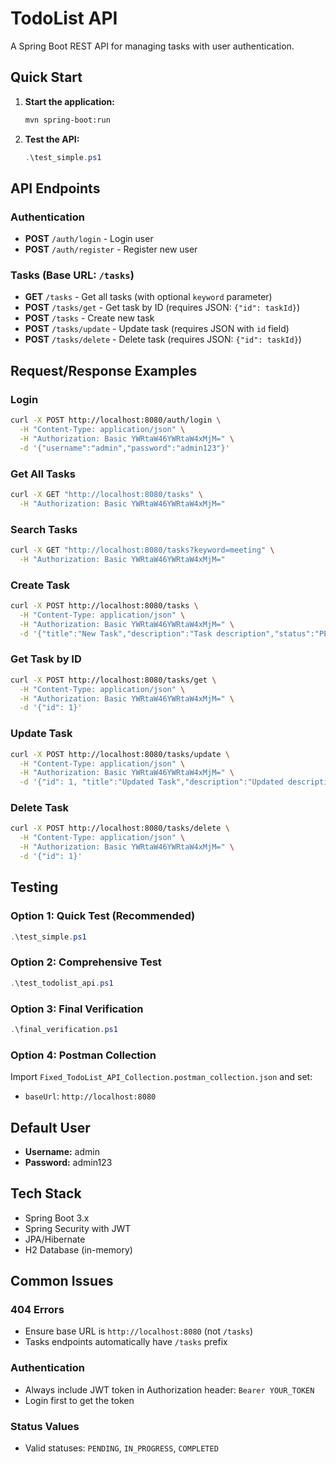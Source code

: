 # TodoList API

A Spring Boot REST API for managing tasks with user authentication.

## Quick Start

1. **Start the application:**
   ```bash
   mvn spring-boot:run
   ```

2. **Test the API:**
   ```powershell
   .\test_simple.ps1
   ```

## API Endpoints

### Authentication
- **POST** `/auth/login` - Login user
- **POST** `/auth/register` - Register new user

### Tasks (Base URL: `/tasks`)
- **GET** `/tasks` - Get all tasks (with optional `keyword` parameter)
- **POST** `/tasks/get` - Get task by ID (requires JSON: `{"id": taskId}`)
- **POST** `/tasks` - Create new task
- **POST** `/tasks/update` - Update task (requires JSON with `id` field)
- **POST** `/tasks/delete` - Delete task (requires JSON: `{"id": taskId}`)

## Request/Response Examples

### Login
```bash
curl -X POST http://localhost:8080/auth/login \
  -H "Content-Type: application/json" \
  -H "Authorization: Basic YWRtaW46YWRtaW4xMjM=" \
  -d '{"username":"admin","password":"admin123"}'
```

### Get All Tasks
```bash
curl -X GET "http://localhost:8080/tasks" \
  -H "Authorization: Basic YWRtaW46YWRtaW4xMjM="
```

### Search Tasks
```bash
curl -X GET "http://localhost:8080/tasks?keyword=meeting" \
  -H "Authorization: Basic YWRtaW46YWRtaW4xMjM="
```

### Create Task
```bash
curl -X POST http://localhost:8080/tasks \
  -H "Content-Type: application/json" \
  -H "Authorization: Basic YWRtaW46YWRtaW4xMjM=" \
  -d '{"title":"New Task","description":"Task description","status":"PENDING"}'
```

### Get Task by ID
```bash
curl -X POST http://localhost:8080/tasks/get \
  -H "Content-Type: application/json" \
  -H "Authorization: Basic YWRtaW46YWRtaW4xMjM=" \
  -d '{"id": 1}'
```

### Update Task
```bash
curl -X POST http://localhost:8080/tasks/update \
  -H "Content-Type: application/json" \
  -H "Authorization: Basic YWRtaW46YWRtaW4xMjM=" \
  -d '{"id": 1, "title":"Updated Task","description":"Updated description","status":"IN_PROGRESS"}'
```

### Delete Task
```bash
curl -X POST http://localhost:8080/tasks/delete \
  -H "Content-Type: application/json" \
  -H "Authorization: Basic YWRtaW46YWRtaW4xMjM=" \
  -d '{"id": 1}'
```

## Testing

### Option 1: Quick Test (Recommended)
```powershell
.\test_simple.ps1
```

### Option 2: Comprehensive Test
```powershell
.\test_todolist_api.ps1
```

### Option 3: Final Verification
```powershell
.\final_verification.ps1
```

### Option 4: Postman Collection
Import `Fixed_TodoList_API_Collection.postman_collection.json` and set:
- `baseUrl`: `http://localhost:8080`

## Default User
- **Username:** admin
- **Password:** admin123

## Tech Stack
- Spring Boot 3.x
- Spring Security with JWT
- JPA/Hibernate
- H2 Database (in-memory)

## Common Issues

### 404 Errors
- Ensure base URL is `http://localhost:8080` (not `/tasks`)
- Tasks endpoints automatically have `/tasks` prefix

### Authentication
- Always include JWT token in Authorization header: `Bearer YOUR_TOKEN`
- Login first to get the token

### Status Values
- Valid statuses: `PENDING`, `IN_PROGRESS`, `COMPLETED`
